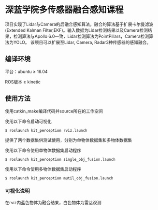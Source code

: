 # 深蓝学院多传感器融合感知课程

项目实现了Lidar与Camera的后融合感知算法，融合的算法基于扩展卡尔曼滤波(Extended Kalman Filter,EKF)。输入数据为Lidar检测结果以及Camera检测结果，检测算法与Apollo 6.0一致，Lidar检测算法为PointPillars，Camera检测算法为YOLO。
该项目可以扩展至Lidar, Camera, Radar3种传感器的感知融合。

## 编译环境

平台：ubuntu ≥ 16.04

ROS版本 ≥ kinetic

## 使用方法

使用catkin_make编译代码并source所在的工作空间

使用以下命令启动可视化

```shell
$ roslaunch kit_perception rviz.launch
```

提供了两个数据集供测试使用，分别为单物体数据集和多物体数据集

使用以下命令使用单物体数据集启动程序

```shell
$ roslaunch kit_perception single_obj_fusion.launch
```

使用以下命令使用多物体数据集启动程序

```shell
$ roslaunch kit_perception mutil_obj_fusion.launch
```

### 可视化说明

在rviz内蓝色物体为融合结果，白色物体为雷达观测
